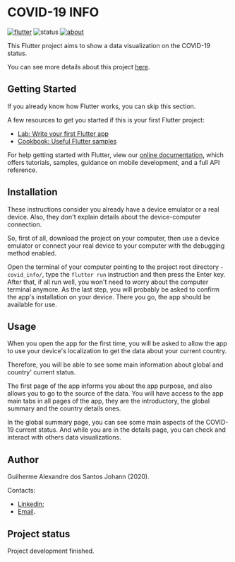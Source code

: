 # COVID-19 INFO
[![flutter](https://github.com/gjohann7/covid_info/tree/master/badges/mobile-flutter-blue.svg)](https://flutter.dev/)
![status](https://github.com/gjohann7/covid_info/tree/master/badges/status-finished-brightgreen.svg)
[![about](https://github.com/gjohann7/covid_info/tree/master/badges/docs-about-orange.svg)](https://gjohann7.github.io/covid_info/)

This Flutter project aims to show a data visualization on the COVID-19 status.

You can see more details about this project [here](https://gjohann7.github.io/covid_info/).

## Getting Started

If you already know how Flutter works, you can skip this section.

A few resources to get you started if this is your first Flutter project:

- [Lab: Write your first Flutter app](https://flutter.dev/docs/get-started/codelab)
- [Cookbook: Useful Flutter samples](https://flutter.dev/docs/cookbook)

For help getting started with Flutter, view our
[online documentation](https://flutter.dev/docs), which offers tutorials,
samples, guidance on mobile development, and a full API reference.

## Installation

These instructions consider you already have a device emulator or
a real device. Also, they don't explain details about the device-computer
connection.

So, first of all, download the project on your computer, then use a device
emulator or connect your real device to your computer with the debugging
method enabled.

Open the terminal of your computer pointing to the project root directory -
`covid_info/`, type the `flutter run` instruction and then press the Enter key.
After that, if all run well, you won't need to worry about the computer
terminal anymore. As the last step, you will probably be asked to confirm the
app's installation on your device. There you go, the app should be available for
use.

## Usage

When you open the app for the first time, you will be asked to allow the app to
use your device's localization to get the data about your current country.

Therefore, you will be able to see some main information about global and country'
current status.

The first page of the app informs you about the app purpose, and also allows you
to go to the source of the data. You will have access to the app main tabs in all
pages of the app, they are the introductory, the global summary and the country
details ones.

In the global summary page, you can see some main aspects of the COVID-19 current
status. And while you are in the details page, you can check and interact with
others data visualizations.

## Author

Guilherme Alexandre dos Santos Johann (2020).

Contacts:
- <a href="https://www.linkedin.com/in/guilherme-johann/" target="_blank">Linkedin</a>;
- <a href="mailto:g.johann98@gmail.com" target="_blank">Email</a>.

## Project status

Project development finished.
